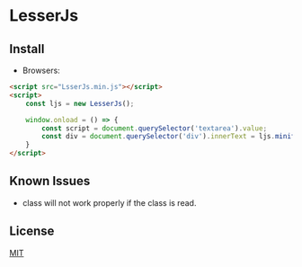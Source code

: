 # LesserJs

## Install

- Browsers:

```html
<script src="LsserJs.min.js"></script>
<script>
    const ljs = new LesserJs();

    window.onload = () => {
        const script = document.querySelector('textarea').value;
        const div = document.querySelector('div').innerText = ljs.minify(script);        
    }
</script>
```

## Known Issues

- class will not work properly if the class is read.

## License

[MIT](LICENSE)
